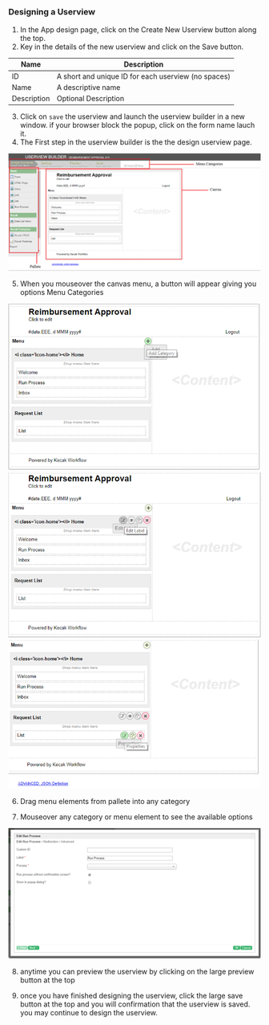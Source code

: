 ##  

### Designing a Userview

1. In the App design page, click on the Create New Userview button along the top.
2. Key in the details of the new userview and click on the Save button.

| Name | Description |
|---|---|
| ID | A short and unique ID for each userview (no spaces) |
| Name | A descriptive name |
| Description | Optional Description |

3. Click on `save` the userview and launch the userview builder in a new window. if your browser block the popup, click on the form name lauch it.
4. The First step in the userview builder is the the design userview page.

<img src = "https://raw.githubusercontent.com/kinnara-digital-studio/kecak-workflow/master/docs/assets/buildingApplication-FrontEndBuilder.png" alt="buildingApplication-FrontEndBuilder" />

5. When you mouseover the canvas menu, a button will appear giving you options Menu Categories 

<img src = "https://raw.githubusercontent.com/kinnara-digital-studio/kecak-workflow/master/docs/assets/buildingApplication-FrontEndBuilder1.png" alt="buildingApplication-FrontEndBuilder1" />

<img src = "https://raw.githubusercontent.com/kinnara-digital-studio/kecak-workflow/master/docs/assets/buildingApplication-FrontEndBuilder2.png" alt="buildingApplication-FrontEndBuilder2" />

<img src = "https://raw.githubusercontent.com/kinnara-digital-studio/kecak-workflow/master/docs/assets/buildingApplication-FrontEndBuilder3.png" alt="buildingApplication-FrontEndBuilder3" />

6. Drag menu elements from pallete into any category 

7. Mouseover any category or menu element to see the available options

<img src = "https://raw.githubusercontent.com/kinnara-digital-studio/kecak-workflow/master/docs/assets/buildingApplication-FrontEndBuilder4.png" alt="buildingApplication-FrontEndBuilder4" />

8. anytime you can preview the userview by clicking on the large preview button at the top

9. once you have finished designing the userview, click the large save button at the top and you will confirmation that the userview is saved. you may continue to design the userview.


